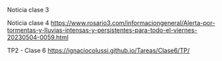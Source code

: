 
Noticia clase 3


Noticia clase 4 
https://www.rosario3.com/informaciongeneral/Alerta-por-tormentas-y-lluvias-intensas-y-persistentes-para-todo-el-viernes-20230504-0059.html

TP2 - Clase 6
https://ignaciocolussi.github.io/Tareas/Clase6/TP/
